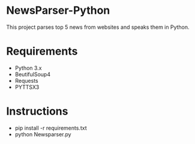 # NewsParser-Python
This project parses top 5 news from websites and speaks them in Python.

# Requirements
 - Python 3.x
 - BeutifulSoup4
 - Requests
 - PYTTSX3
 
 # Instructions 
  - pip install -r requirements.txt
  - python Newsparser.py
  
  
